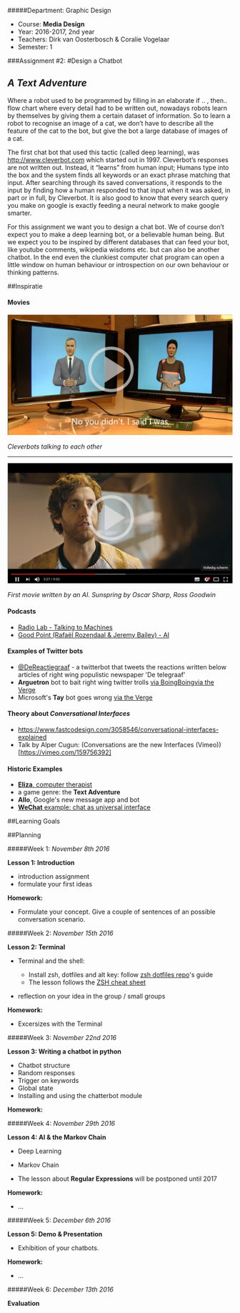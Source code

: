 #####Department: Graphic Design

- Course: **Media Design**
- Year: 2016-2017, 2nd year
- Teachers: Dirk van Oosterbosch & Coralie Vogelaar
- Semester: 1

###Assignment #2:
#Design a Chatbot
## _A Text Adventure_

Where a robot used to be programmed by filling in an elaborate if .. , then..  flow chart where every detail had to be written out, nowadays robots learn by themselves by giving them a certain dataset of information. So to learn a robot to recognise an image of a cat, we don’t have to describe all the feature of the cat to the bot, but give the bot a large database of images of a cat. 

The first chat bot that used this tactic (called deep learning), was http://www.cleverbot.com which started out in 1997. Cleverbot’s responses are not written out. Instead, it “learns” from human input; Humans type into the box and the system finds all keywords or an exact phrase matching that input. After searching through its saved conversations, it responds to the input by finding how a human responded to that input when it was asked, in part or in full, by Cleverbot. It is also good to know that every search query you make on google is exactly feeding a neural network to make google smarter.

For this assignment we want you to design a chat bot. We of course don’t expect you to make a deep learning bot, or a believable human being. But we expect you to be inspired by different databases that can feed your bot, like youtube comments, wikipedia wisdoms etc. but can also be another chatbot. In the end even the clunkiest computer chat program can open a little window on human behaviour or introspection on our own behaviour or thinking patterns.

##Inspiratie

#### Movies

[![Cleverbot still](images/still_cleverbot.jpg)](https://www.youtube.com/watch?v=WnzlbyTZsQY)

_Cleverbots talking to each other_

----

[![Sunspring still](images/still_sunspring.jpg)](https://www.youtube.com/watch?v=LY7x2Ihqjmc)

_First movie written by an AI. Sunspring by Oscar Sharp, Ross Goodwin_

#### Podcasts

- [Radio Lab - Talking to Machines ](http://www.radiolab.org/story/137407-talking-to-machines/)
- [Good Point (Rafaël Rozendaal & Jeremy Bailey) - AI](http://www.stitcher.com/podcast/rafael-rozendaal/good-point/e/03-artificial-intelligence-48090727)

#### Examples of Twitter bots

- [@DeReactiegraaf](https://twitter.com/dereactiegraaf) - a twitterbot that tweets the reactions written below articles of right wing populistic newspaper 'De telegraaf'
- **Arguetron** bot to bait right wing twitter trolls [via BoingBoing](https://boingboing.net/2016/10/10/alt-right-trolls-argue-for-hou.html)[via the Verge](http://www.theverge.com/2016/10/7/13202794/arguetron-twitter-bot-alt-right-internet-bigots-4chan-sarah-nyberg)
- Microsoft's **Tay** bot goes wrong [via the Verge](http://www.theverge.com/2016/3/24/11297050/tay-microsoft-chatbot-racist)

#### Theory about *Conversational Interfaces*

- https://www.fastcodesign.com/3058546/conversational-interfaces-explained
- Talk by Alper Cugun: (Conversations are the new Interfaces (Vimeo))[https://vimeo.com/159756392]

#### Historic Examples

- [**Eliza**, computer therapist](http://www.manifestation.com/neurotoys/eliza.php3)
- a game genre: the **Text Adventure**
- **Allo**, Google's new message app and bot
- [**WeChat** example: chat as universal interface](http://dangrover.com/blog/2014/12/01/chinese-mobile-app-ui-trends.html#chatasui)

##Learning Goals


##Planning

#####Week 1:
*November 8th 2016*

**Lesson 1: Introduction**

- introduction assignment
- formulate your first ideas 

**Homework:**

- Formulate your concept. Give a couple of sentences of an possible conversation scenario.

#####Week 2:
*November 15th 2016*

**Lesson 2: Terminal**

- Terminal and the shell:
	- Install zsh, dotfiles and alt key: follow [zsh dotfiles repo](https://github.com/irlabs/zsh-dotfiles)'s guide
	- The lesson follows the [ZSH cheat sheet](Lesson_03_zsh.md)

- reflection on your idea in the group / small groups

**Homework:**

- Excersizes with the Terminal

#####Week 3:
*November 22nd 2016*

**Lesson 3: Writing a chatbot in python**

- Chatbot structure
- Random responses
- Trigger on keywords
- Global state
- Installing and using the chatterbot module

**Homework:**


#####Week 4:
*November 29th 2016*

**Lesson 4: AI & the Markov Chain**

- Deep Learning
- Markov Chain

- The lesson about **Regular Expressions** will be postponed until 2017

**Homework:**

- ...

#####Week 5:
*December 6th 2016*

**Lesson 5: Demo & Presentation**

- Exhibition of your chatbots.

**Homework:**

- ...

#####Week 6:
*December 13th 2016*

**Evaluation**




